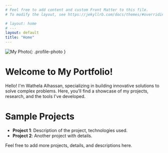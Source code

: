 ```yaml
---
# Feel free to add content and custom Front Matter to this file.
# To modify the layout, see https://jekyllrb.com/docs/themes/#overriding-theme-defaults

# layout: home
# ---
layout: default
title: "Home"
---
```


![My Photo](assets/images/my_photo.jpg){: .profile-photo }

# Welcome to My Portfolio!

Hello! I'm Wathela Alhassan, specializing in building innovative solutions to solve complex problems. Here, you'll find a showcase of my projects, research, and the tools I've developed.

# Sample Projects

- **Project 1**: Description of the project, technologies used.
- **Project 2**: Another project with details.

Feel free to add more projects, details, and descriptions here.


